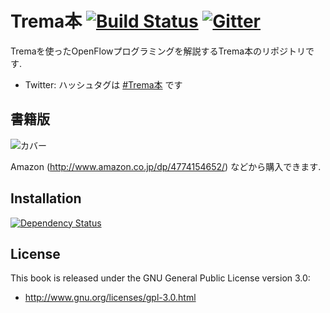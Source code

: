 # Trema本 [![Build Status](http://img.shields.io/travis/yasuhito/trema-book/develop.svg?style=flat)][travis] [![Gitter](https://badges.gitter.im/Join%20Chat.svg)][gitter]

Tremaを使ったOpenFlowプログラミングを解説するTrema本のリポジトリです.

 * Twitter: ハッシュタグは [#Trema本](https://twitter.com/hashtag/Trema%E6%9C%AC) です

[travis]: http://travis-ci.org/yasuhito/trema-book
[gitter]: https://gitter.im/yasuhito/trema-book


## 書籍版

![カバー](https://raw.github.com/yasuhito/trema-book/master/cover.png "本のカバー")

Amazon (http://www.amazon.co.jp/dp/4774154652/) などから購入できます.


## Installation

[![Dependency Status](http://img.shields.io/gemnasium/yasuhito/trema-book.svg?style=flat)][gemnasium]

[gemnasium]: https://gemnasium.com/yasuhito/trema-book


## License

This book is released under the GNU General Public License version 3.0:

 * http://www.gnu.org/licenses/gpl-3.0.html
